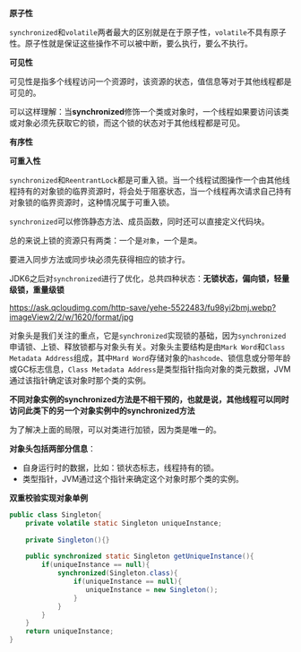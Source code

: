 **原子性**

`synchronized`和`volatile`两者最大的区别就是在于原子性，`volatile`不具有原子性。原子性就是保证这些操作不可以被中断，要么执行，要么不执行。

**可见性**

可见性是指多个线程访问一个资源时，该资源的状态，值信息等对于其他线程都是可见的。

可以这样理解：当**synchronized**修饰一个类或对象时，一个线程如果要访问该类或对象必须先获取它的锁，而这个锁的状态对于其他线程都是可见。

**有序性**

**可重入性**

`synchronized`和`ReentrantLock`都是可重入锁。当一个线程试图操作一个由其他线程持有的对象锁的临界资源时，将会处于阻塞状态，当一个线程再次请求自己持有对象锁的临界资源时，这种情况属于可重入锁。

`synchronized`可以修饰静态方法、成员函数，同时还可以直接定义代码块。

总的来说上锁的资源只有两类：一个是`对象`，一个是`类`。

要进入同步方法或同步块必须先获得相应的锁才行。

JDK6之后对`synchronized`进行了优化，总共四种状态：**无锁状态，偏向锁，轻量级锁，重量级锁**

https://ask.qcloudimg.com/http-save/yehe-5522483/fu98yi2bmj.webp?imageView2/2/w/1620/format/jpg

对象头是我们关注的重点，它是`synchronized`实现锁的基础，因为`synchronized`申请锁、上锁、释放锁都与对象头有关。对象头主要结构是由`Mark Word`和`Class Metadata Address`组成，其中`Mard Word`存储对象的`hashcode`、锁信息或分带年龄或GC标志信息，`Class Metadata Address`是类型指针指向对象的类元数据，JVM通过该指针确定该对象时那个类的实例。



**不同对象实例的synchronized方法是不相干预的，也就是说，其他线程可以同时访问此类下的另一个对象实例中的synchronized方法**

为了解决上面的局限，可以对类进行加锁，因为类是唯一的。



**对象头包括两部分信息**：

- 自身运行时的数据，比如：锁状态标志，线程持有的锁。
- 类型指针，JVM通过这个指针来确定这个对象时那个类的实例。

**双重校验实现对象单例**

```java
public class Singleton{
    private volatile static Singleton uniqueInstance;
    
    private Singleton(){}
    
    public synchronized static Singleton getUniqueInstance(){
        if(uniqueInstance == null){
            synchronized(Singleton.class){
                if(uniqueInstance == null){
                   uniqueInstance = new Singleton();
                }
            }
        }
    }
    return uniqueInstance;
}
```

```

